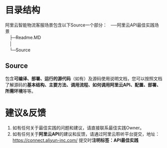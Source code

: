 # 目录结构 #
阿里云智能物流客服场景包含以下Source一个部分：  
──阿里云API最佳实践场景  
    &#12288;├─Readme.MD  
    &#12288;│        
    &#12288;└─Source


## Source ##
包含**可编译、部署、运行的源代码**（如有）及源码使用说明文档，您可以按照文档了解源码的**基本结构、主要方法、调用流程、如何调用阿里云API、配置、部署、所需环境**等等。

# 建议&反馈 #
1. 如有任何关于最佳实践的问题和建议，请直接联系最佳实践Owner。
2. 如有任何关于**阿里云API**的建议和反馈，请通过阿里云聆听平台提交，地址： https://connect.aliyun-inc.com/ 提交时**注明标签：API最佳实践**
